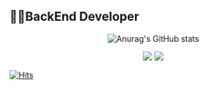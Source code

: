## 👨‍💻BackEnd Developer

<div align=center>
  
![Anurag's GitHub stats](https://github-readme-stats.vercel.app/api?username=phantom08266&theme=tokyonight&show_icons=true)
</div>

<div align=center>
  
<a href="https://morethantoday.tistory.com/" target="_blank"><img src="https://img.shields.io/badge/Blog-181717?style=flat&logo=Bitdefender"/></a>
<a href="mailto:phantom08266@gmail.com" target="_blank"><img src="https://img.shields.io/badge/Gmail-EA4335?style=flat&logo=Gmail&logoColor=white"/></a>
</div>


[![Hits](https://hits.seeyoufarm.com/api/count/incr/badge.svg?url=https%3A%2F%2Fgithub.com%2Fphantom08266&count_bg=%2379C83D&title_bg=%23555555&icon=&icon_color=%23E7E7E7&title=hits&edge_flat=false)](https://hits.seeyoufarm.com)
